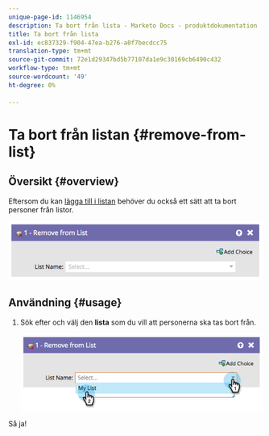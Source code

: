 ```yaml
---
unique-page-id: 1146954
description: Ta bort från lista - Marketo Docs - produktdokumentation
title: Ta bort från lista
exl-id: ec837329-f904-47ea-b276-a0f7becdcc75
translation-type: tm+mt
source-git-commit: 72e1d29347bd5b77107da1e9c30169cb6490c432
workflow-type: tm+mt
source-wordcount: '49'
ht-degree: 0%

---
```


# Ta bort från listan {#remove-from-list}

## Översikt {#overview}

Eftersom du kan [lägga till i listan](/help/marketo/product-docs/core-marketo-concepts/smart-campaigns/flow-actions/add-to-list.md) behöver du också ett sätt att ta bort personer från listor.

![](assets/image2014-9-22-10-3a44-3a3.png)

## Användning {#usage}

1. Sök efter och välj den **lista** som du vill att personerna ska tas bort från.

   ![](assets/image2014-9-22-10-3a44-3a7.png)

Så ja!
